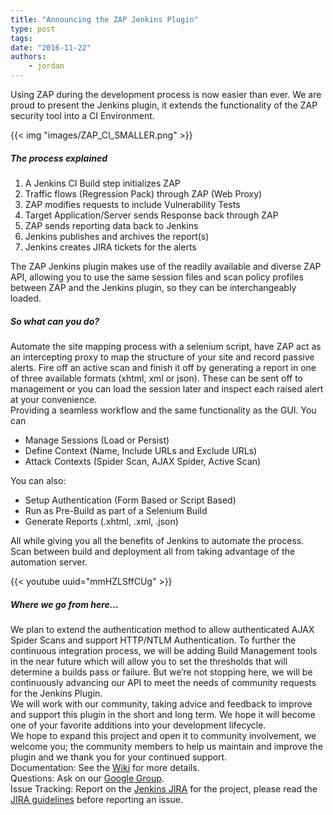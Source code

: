 ```yaml
---
title: "Announcing the ZAP Jenkins Plugin"
type: post
tags:
date: "2016-11-22"
authors:
    - jordan
---
```

Using ZAP during the development process is now easier than ever. We are proud to present the Jenkins plugin, it extends the functionality of
the ZAP security tool into a CI Environment.  
  
{{< img "images/ZAP_CI_SMALLER.png" >}} 

##### The process explained

  1. A Jenkins CI Build step initializes ZAP
  2. Traffic flows (Regression Pack) through ZAP (Web Proxy)
  3. ZAP modifies requests to include Vulnerability Tests
  4. Target Application/Server sends Response back through ZAP
  5. ZAP sends reporting data back to Jenkins
  6. Jenkins publishes and archives the report(s)
  7. Jenkins creates JIRA tickets for the alerts

  
The ZAP Jenkins plugin makes use of the readily available and diverse ZAP API, allowing you to use the same session files and scan policy
profiles between ZAP and the Jenkins plugin, so they can be interchangeably loaded.  

##### So what can you do? 

Automate the site mapping process with a selenium script, have ZAP act as an intercepting proxy to map the structure of your
site and record passive alerts. Fire off an active scan and finish it off by generating a report in one of three available formats (xhtml, xml
or json). These can be sent off to management or you can load the session later and inspect each raised alert at your convenience.  
Providing a seamless workflow and the same functionality as the GUI. You can

  * Manage Sessions (Load or Persist)
  * Define Context (Name, Include URLs and Exclude URLs)
  * Attack Contexts (Spider Scan, AJAX Spider, Active Scan)

You can also:

  * Setup Authentication (Form Based or Script Based)
  * Run as Pre-Build as part of a Selenium Build
  * Generate Reports (.xhtml, .xml, .json)

All while giving you all the benefits of Jenkins to automate the process. Scan between build and deployment all from taking advantage of the
automation server.  

{{< youtube uuid="mmHZLSffCUg" >}}


##### Where we go from here...
 
We plan to extend the authentication method to allow authenticated AJAX
Spider Scans and support HTTP/NTLM Authentication. To further the continuous integration process, we will be adding Build Management tools in
the near future which will allow you to set the thresholds that will determine a builds pass or failure. But we’re not stopping here, we will be
continuously advancing our API to meet the needs of community requests for the Jenkins Plugin.  
We will work with our community, taking advice and feedback to improve and support this plugin in the short and long term.  We hope it will become
one of your favorite additions into your development lifecycle.  
We hope to expand this project and open it to community involvement, we welcome you; the community members to help us maintain and improve the
plugin and we thank you for your continued support.  
Documentation: See the [Wiki](https://wiki.jenkins-ci.org/display/JENKINS/zap+plugin) for more details.  
Questions: Ask on our [Google Group](https://groups.google.com/forum/#!forum/zaproxy-jenkins).  
Issue Tracking: Report on the [Jenkins JIRA](https://issues.jenkins-ci.org/issues/?jql=project%20%3D%20JENKINS%20AND%20component%20%3D%20zap-plugin) for the project, please read the [JIRA guidelines](https://wiki.jenkins-ci.org/display/JENKINS/How+to+report+an+issue) before reporting
an issue.


